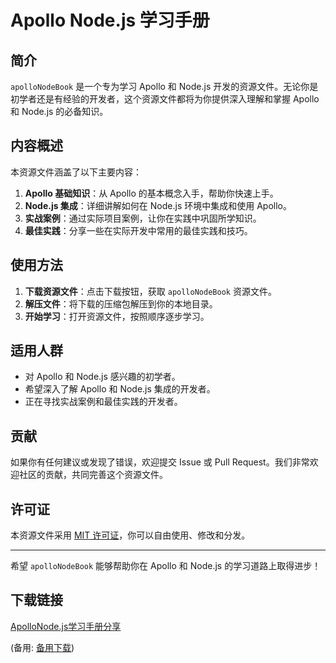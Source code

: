 # Apollo Node.js 学习手册

## 简介

`apolloNodeBook` 是一个专为学习 Apollo 和 Node.js 开发的资源文件。无论你是初学者还是有经验的开发者，这个资源文件都将为你提供深入理解和掌握 Apollo 和 Node.js 的必备知识。

## 内容概述

本资源文件涵盖了以下主要内容：

1. **Apollo 基础知识**：从 Apollo 的基本概念入手，帮助你快速上手。
2. **Node.js 集成**：详细讲解如何在 Node.js 环境中集成和使用 Apollo。
3. **实战案例**：通过实际项目案例，让你在实践中巩固所学知识。
4. **最佳实践**：分享一些在实际开发中常用的最佳实践和技巧。

## 使用方法

1. **下载资源文件**：点击下载按钮，获取 `apolloNodeBook` 资源文件。
2. **解压文件**：将下载的压缩包解压到你的本地目录。
3. **开始学习**：打开资源文件，按照顺序逐步学习。

## 适用人群

- 对 Apollo 和 Node.js 感兴趣的初学者。
- 希望深入了解 Apollo 和 Node.js 集成的开发者。
- 正在寻找实战案例和最佳实践的开发者。

## 贡献

如果你有任何建议或发现了错误，欢迎提交 Issue 或 Pull Request。我们非常欢迎社区的贡献，共同完善这个资源文件。

## 许可证

本资源文件采用 [MIT 许可证](LICENSE)，你可以自由使用、修改和分发。

---

希望 `apolloNodeBook` 能够帮助你在 Apollo 和 Node.js 的学习道路上取得进步！

## 下载链接
[ApolloNode.js学习手册分享](https://pan.quark.cn/s/c725522bab60) 

(备用: [备用下载](https://pan.baidu.com/s/1mJlKGseWBhwJBriX6AUGKA?pwd=1234))
